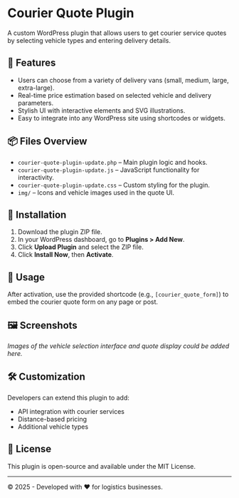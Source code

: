 # Courier Quote Plugin

A custom WordPress plugin that allows users to get courier service quotes by selecting vehicle types and entering delivery details.

## 🚚 Features

- Users can choose from a variety of delivery vans (small, medium, large, extra-large).
- Real-time price estimation based on selected vehicle and delivery parameters.
- Stylish UI with interactive elements and SVG illustrations.
- Easy to integrate into any WordPress site using shortcodes or widgets.

## 📦 Files Overview

- `courier-quote-plugin-update.php` – Main plugin logic and hooks.
- `courier-quote-plugin-update.js` – JavaScript functionality for interactivity.
- `courier-quote-plugin-update.css` – Custom styling for the plugin.
- `img/` – Icons and vehicle images used in the quote UI.

## 🔧 Installation

1. Download the plugin ZIP file.
2. In your WordPress dashboard, go to **Plugins > Add New**.
3. Click **Upload Plugin** and select the ZIP file.
4. Click **Install Now**, then **Activate**.

## 🧩 Usage

After activation, use the provided shortcode (e.g., `[courier_quote_form]`) to embed the courier quote form on any page or post.

## 🖼️ Screenshots

*Images of the vehicle selection interface and quote display could be added here.*

## 🛠️ Customization

Developers can extend this plugin to add:

- API integration with courier services
- Distance-based pricing
- Additional vehicle types

## 📃 License

This plugin is open-source and available under the MIT License.

---

© 2025 - Developed with ❤️ for logistics businesses.
